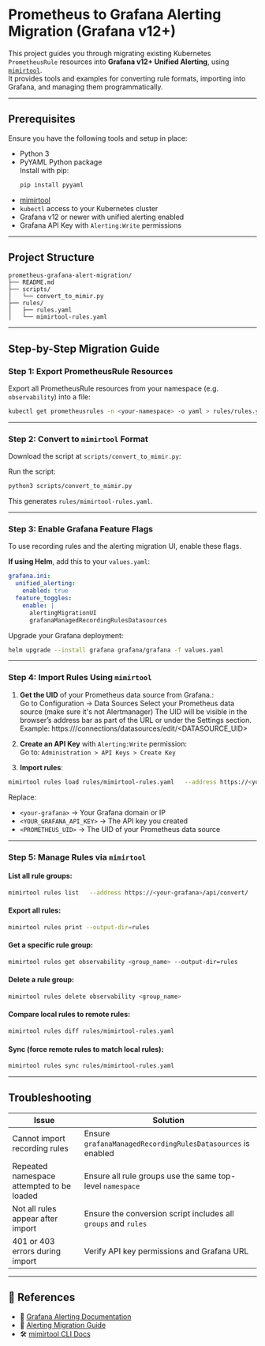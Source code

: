 #  Prometheus to Grafana Alerting Migration (Grafana v12+)

This project guides you through migrating existing Kubernetes `PrometheusRule` resources into **Grafana v12+ Unified Alerting**, using [`mimirtool`](https://grafana.com/docs/mimir/latest/operators-guide/mimirtool/).  
It provides tools and examples for converting rule formats, importing into Grafana, and managing them programmatically.

---

## Prerequisites

Ensure you have the following tools and setup in place:

- Python 3
- PyYAML Python package  
  Install with pip:
  ```bash
  pip install pyyaml
  ```
- [mimirtool](https://grafana.com/docs/mimir/latest/operators-guide/mimirtool/)
- `kubectl` access to your Kubernetes cluster
- Grafana v12 or newer with unified alerting enabled
- Grafana API Key with `Alerting:Write` permissions

---

##  Project Structure

```
prometheus-grafana-alert-migration/
├── README.md
├── scripts/
│   └── convert_to_mimir.py
├── rules/
│   ├── rules.yaml
│   └── mimirtool-rules.yaml

```

---

##  Step-by-Step Migration Guide

###  Step 1: Export PrometheusRule Resources

Export all PrometheusRule resources from your namespace (e.g. `observability`) into a file:

```bash
kubectl get prometheusrules -n <your-namespace> -o yaml > rules/rules.yaml
```

---

###  Step 2: Convert to `mimirtool` Format

Download the script at `scripts/convert_to_mimir.py`:

Run the script:

```bash
python3 scripts/convert_to_mimir.py
```

This generates `rules/mimirtool-rules.yaml`.

---

###  Step 3: Enable Grafana Feature Flags

To use recording rules and the alerting migration UI, enable these flags.

**If using Helm**, add this to your `values.yaml`:

```yaml
grafana.ini:
  unified_alerting:
    enabled: true
  feature_toggles:
    enable: |
      alertingMigrationUI
      grafanaManagedRecordingRulesDatasources
```

Upgrade your Grafana deployment:

```bash
helm upgrade --install grafana grafana/grafana -f values.yaml
```

---

###  Step 4: Import Rules Using `mimirtool`

1. **Get the UID** of your Prometheus data source from Grafana.:  
   Go to Configuration → Data Sources
   Select your Prometheus data source (make sure it's not Alertmanager)
   The UID will be visible in the browser’s address bar as part of the URL or under the Settings section. Example: https://<your-grafana-domain>/connections/datasources/edit/<DATASOURCE_UID>

3. **Create an API Key** with `Alerting:Write` permission:  
   Go to: `Administration > API Keys > Create Key`

4. **Import rules**:

```bash
mimirtool rules load rules/mimirtool-rules.yaml   --address https://<your-grafana>/api/convert/   --id 1   --extra-headers "Authorization=Bearer <YOUR_GRAFANA_API_KEY>"   --extra-headers "X-Grafana-Alerting-Datasource-UID=<PROMETHEUS_UID>"
```

Replace:

- `<your-grafana>` → Your Grafana domain or IP
- `<YOUR_GRAFANA_API_KEY>` → The API key you created
- `<PROMETHEUS_UID>` → The UID of your Prometheus data source

---

###  Step 5: Manage Rules via `mimirtool`

####  List all rule groups:

```bash
mimirtool rules list   --address https://<your-grafana>/api/convert/   --id 1   --extra-headers "Authorization=Bearer <YOUR_GRAFANA_API_KEY>"
```

####  Export all rules:

```bash
mimirtool rules print --output-dir=rules
```

####  Get a specific rule group:

```bash
mimirtool rules get observability <group_name> --output-dir=rules
```

####  Delete a rule group:

```bash
mimirtool rules delete observability <group_name>
```

####  Compare local rules to remote rules:

```bash
mimirtool rules diff rules/mimirtool-rules.yaml
```

####  Sync (force remote rules to match local rules):

```bash
mimirtool rules sync rules/mimirtool-rules.yaml
```

---

##  Troubleshooting

| Issue                                     | Solution                                                                 |
|------------------------------------------|--------------------------------------------------------------------------|
| Cannot import recording rules            | Ensure `grafanaManagedRecordingRulesDatasources` is enabled              |
| Repeated namespace attempted to be loaded| Ensure all rule groups use the same top-level `namespace`               |
| Not all rules appear after import        | Ensure the conversion script includes all `groups` and `rules`          |
| 401 or 403 errors during import          | Verify API key permissions and Grafana URL                              |

---

## 🔗 References

- 📘 [Grafana Alerting Documentation](https://grafana.com/docs/grafana/latest/alerting/)
- 📙 [Alerting Migration Guide](https://grafana.com/docs/grafana/latest/alerting/alerting-rules/alerting-migration/)
- 🛠️ [mimirtool CLI Docs](https://grafana.com/docs/mimir/latest/operators-guide/mimirtool/)

